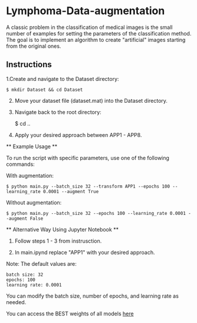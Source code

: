 # Lymphoma-Data-augmentation
A classic problem in the classification of medical images is the small number of examples for setting the parameters of the classification method. The goal is to implement an algorithm to create "artificial" images starting from the original ones.



## Instructions

1.Create and navigate to the Dataset directory:

	$ mkdir Dataset && cd Dataset

2. Move your dataset file (dataset.mat) into the Dataset directory.

3. Navigate back to the root directory:

	$ cd ..

4. Apply your desired approach between APP1 - APP8.


** Example Usage **

To run the script with specific parameters, use one of the following commands:

With augmentation:	

	$ python main.py --batch_size 32 --transform APP1 --epochs 100 --learning_rate 0.0001 --augment True

Without augmentation:

	$ python main.py --batch_size 32 --epochs 100 --learning_rate 0.0001 --augment False

** Alternative Way Using Jupyter Notebook **

1. Follow steps 1 - 3 from instrusction.

2. In main.ipynd replace "APP1" with your desired approach.



Note: The default values are:

	batch size: 32
	epochs: 100
	learning rate: 0.0001

You can modify the batch size, number of epochs, and learning rate as needed.

You can access the BEST weights of all models [here](https://bit.ly/Lymphoma-project-weights)
